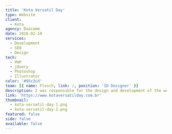 ```yaml
---
title: 'Kota Versatil Day'
type: Website
client:
  - Kota
agency: Doacomm
date: 2016-02-10
services:
  - Development
  - SEO
  - Design
tech:
  - PHP
  - jQuery
  - Photoshop
  - Illustrator
color: '#95c3cd'
team: [{ name: Flesch, link: /, position: 'ID Designer' }]
description: I was responsible for the design and development of the website aimed at promoting the Kota Versatil Day event produced by Kota. The website was designed to showcase the event, its topics, and featured speakers. Through a user-friendly interface, attendees were able to easily access all necessary information regarding the event, including registration and logistical details.<br><br>In addition, I made sure that the website was optimized for search engines, making it easier for potential attendees to find the event online. This was achieved through the use of relevant keywords, meta descriptions, and other on-page SEO techniques.
link: 'https://www.kotaversatilday.com.br'
thumbnail:
  - kota-versatil-day-1.png
  - kota-versatil-day-2.png
featured: false
side: false
available: false
---
```

